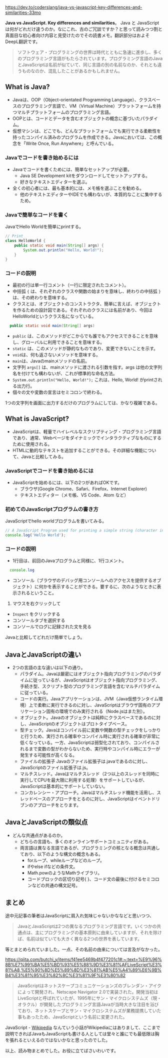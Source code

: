 https://dev.to/coderslang/java-vs-javascript-key-differences-and-similarities-33mo

**Java vs JavaScript. Key differences and similarities**。
Java と JavaScript は何がどれだけ違うのか。なにこれ、古のご冗談ですか？と思って読みつつ割と真面目な初心者向け内容と見受けたのでその読書メモ。翻訳部分はおよそDeepL翻訳です。

>ソフトウェア・プログラミングの世界は時代とともに急速に進歩し、多くのプログラミング言語がもたらされています。プログラミング言語のJavaとJavaScriptは名前が似ていて、同じ言語の別の名前なのか、それとも違うものなのか、混乱したことがあるかもしれません。


## What is Java?

- Javaは、OOP（Object-orientated Programming Language）、クラスベースのプログラミング言語で、VM（Virtual Machine）プラットフォームを持つマルチプラットフォームのプログラミング言語。
- OOPとは、コードとデータを含むオブジェクトの概念に基づいたパラダイム。
- 仮想マシンは、どこでも、どんなプラットフォームでも実行できる柔軟性を持ったコンパイル済みのプログラムを作成できる。Javaにおいては、この概念を「Write Once, Run Anywhere」と呼んでいる。

### Javaでコードを書き始めるには

- Javaでコードを書くためには、簡単なセットアップが必要。
    - Java SE Development kitをダウンロードしてセットアップする。
    - 好きなテキストエディターを選ぶ。
- 全くの初心者には、最も基本的には、メモ帳を選ぶことを勧める。
    - 他のテキストエディターやIDEでも構わないが、本質的なことに集中するため。

### Javaで簡単なコードを書く

JavaでHello Worldを簡単にprintする。


```HelloWorld.java
// Print 
class HelloWorld {
    public static void main(String[] args) {
        System.out.println("Hello, World!");
    }
}
```

### コードの説明

- 最初の行は単一行コメント（一行に限定されたコメント）。
- 中括弧 `{` は、それぞれのクラスや関数の始まりを意味し、終わりの中括弧 `}` は、その終わりを意味する。
- クラスとは、オブジェクトのコンストラクタ、簡単に言えば、オブジェクトを作るための設計図である。それぞれのクラスには名前があり、今回はHelloWorldというクラス名になっている。

```java
  public static void main(String[] args)
```

- `public` は、このメソッドがどこからでも誰でもアクセスできることを意味し、グローバルに利用できることを意味する。
- `static` は、このメソッドが静的なものであり、変更できないことを示す。
- `void`は、何も返さないメソッドを意味する。
- `main`は、Javaのmainメソッドの名前。
- 文字列 `args[]` は、mainメソッドに渡される引数を指す。args は他の文字列名を付けても構わないが、これが標準的な命名方法。
- `System.out.println("Hello, World!");` これは、Hello, World! がprintされる出力行。
- 個々の文や変数の宣言はセミコロンで終わる。

1つの文字列を画面に出力するだけのプログラムにしては、かなり複雑である。


## What is JavaScript?

- JavaScriptは、軽量でハイレベルなスクリプティング・プログラミング言語であり、通常、Webページをダイナミックでインタラクティブなものにするために使用される。
- HTMLに動的なテキストを追加することができる。その詳細な機能について、Javaと比較してみる。

### JavaScriptでコードを書き始めるには

- JavaScriptを始めるには、以下の2つがあればOKです。
    - ブラウザ(Google Chrome、Safari、Firefox、Internet Explorer)
    - テキストエディター（メモ帳、VS Code、Atom など）

### 初めてのJavaScriptプログラムの書き方

JavaScriptでhello worldプログラムを書いてみる。

```js
// A JavaScript Program used for printing a simple string (character input type, e.g. HelloWorld),
console.log('Hello World');
```

### コードの説明

- 1行目は、前回のJavaプログラムと同様に、1行コメント。

```js
  console.log
```

- コンソール（ブラウザのデバッグ用コンソールへのアクセスを提供するオブジェクト）に何かを表示することができる。要するに、次のようなときに表示されるということ。


1. マウスを右クリックして
- `Inspect` をクリックする
- コンソールタブを選択する
- コンソールでログに記録された文を見る

Javaと比較してどれだけ簡単でしょう。


## JavaとJavaScriptの違い

- 2つの言語の主な違いは以下の通り。
    - パラダイム。Javaは厳密にはオブジェクト指向プログラミングのパラダイムに従っているが、JavaScriptはオブジェクト指向プログラミング、手続き型、スクリプト型のプログラミング言語を含むマルチパラダイムに従っている。
    - コードの実行。Javaアプリケーションは、JVM（Java仮想ランタイム環境）上で柔軟に実行できるのに対し、JavaScriptはブラウザ固有のアプリケーション固有の環境でのみ実行される（Node.jsはまた別）。
    - オブジェクト。Javaのオブジェクトは純粋にクラスベースであるのに対し、JavaScriptのオブジェクトはプロトタイプベース。
    - 型チェック。Javaはコンパイル前に変数や関数の型チェックをしっかりと行うため、実行される確率やコンパイル時に実行される確率が非常に低くなっている。一方、JavaScriptは弱型化されており、コンパイルされるまで変数の型がわからないため、実行時やコンパイル時にエラーが発生する可能性が高くなる。
    - ファイルの拡張子 Javaのファイル拡張子は.javaであるのに対し、JavaScriptのファイル拡張子は.js。
    - マルチスレッド。Javaはマルチスレッド（2つ以上のスレッドを同時に実行してCPUを最大限に利用する処理）をサポートしているが、JavaScriptは基本的にサポートしていない。
    - コンカレンシー・アプローチ。Javaはマルチスレッド機能を活用し、スレッドベースのアプローチをとるのに対し、JavaScriptはイベントドリブンのアプローチをとります。
    
## JavaとJavaScriptの類似点

- どんな共通点があるのか。
    - どちらの言語も、多くのオンラインサポートコミュニティがある。
    - 両言語は異なる言語であるが、プログラミングの核となる概念は共通しており、以下のような構文の概念もある。
        - forループ、whileループなどのループ。
        - ifやelse ifなどの条件文。
        - Math.powのようなMathライブラリ。
        - コードブロックの区切り記号{ }、コード文の最後に付けるセミコロンなどの共通の構文記号。

## まとめ

途中元記事の筆者はJavaScriptに肩入れ気味じゃないかななどと思いつつ、

> JavaとJavaScriptは2つの異なるプログラミング言語です。いくつかの共通点は、主にプログラミングの基本原則に由来していますが、それを除けば、名前は似ていても大きく異なる2つの世界を表しています。

等とまとめられていました。一点、その名前の由来については言及がなかった。

https://qiita.com/butchi_y/items/f41ee5469b4f477201c1#:~:text=%E9%96%8B%E7%99%BA%E5%BD%93%E5%88%9D%E3%81%AFLiveScript%E3%81%A8,%E5%90%8D%E5%89%8D%E3%81%AB%E5%A4%89%E6%9B%B4%E3%81%95%E3%82%8C%E3%81%9F%E3%80%82

> JavaScriptはネットスケープコミュニケーションズのブレンダン・アイクによって開発され、Netscape Navigator 2.0で実装された。開発当初はLiveScriptと呼ばれていたが、1995年にサン・マイクロシステムズ（現・オラクル）が開発したプログラミング言語Javaが当時大きな注目を浴びており、ネットスケープとサン・マイクロシステムズが業務提携していた事もあったため、JavaScriptという名前に変更された。

JavaScript - [Wikipedia](https://ja.wikipedia.org/wiki/JavaScript#%E6%AD%B4%E5%8F%B2) なんていう小話がWikipediaにはありまして、ここまで説明できればJavaもJavaScriptも書ける人としては堂々と誰にでも最低限は胸を張れるといえるのではないかなと思ったのでした。

以上、読み物まとめでした。お役に立てばさいわいです。

